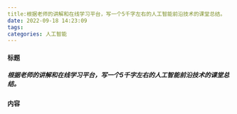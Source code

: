 ```yaml
---
title:根据老师的讲解和在线学习平台，写一个5千字左右的人工智能前沿技术的课堂总结。
date: 2022-09-18 14:23:09
tags: 
categories: 人工智能
---
```




#### 标题

##### 		根据老师的讲解和在线学习平台，写一个5千字左右的人工智能前沿技术的课堂总结。



#### 内容

```text

```


